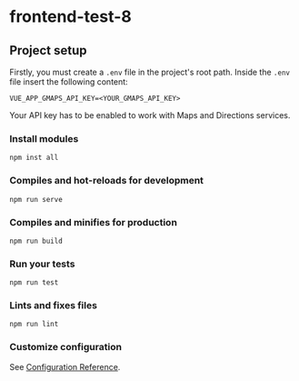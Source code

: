 # frontend-test-8

## Project setup

Firstly, you must create a `.env` file in the project's root path. Inside the `.env` file insert the following content:
```
VUE_APP_GMAPS_API_KEY=<YOUR_GMAPS_API_KEY>
```

Your API key has to be enabled to work with Maps and Directions services.

### Install modules
```
npm inst all
```

### Compiles and hot-reloads for development
```
npm run serve
```

### Compiles and minifies for production
```
npm run build
```

### Run your tests
```
npm run test
```

### Lints and fixes files
```
npm run lint
```

### Customize configuration
See [Configuration Reference](https://cli.vuejs.org/config/).
